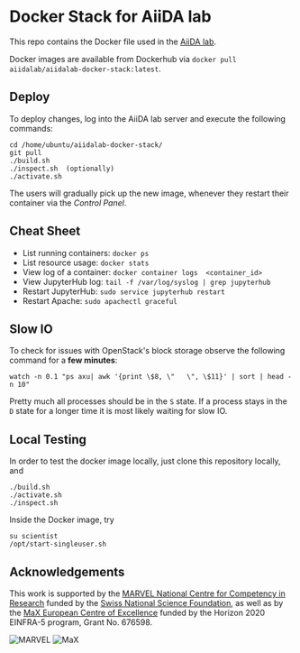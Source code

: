 # Docker Stack for AiiDA lab

This repo contains the Docker file used in the [AiiDA lab](https://aiidalab.materialscloud.org).

Docker images are available from Dockerhub via `docker pull aiidalab/aiidalab-docker-stack:latest`.

## Deploy
To deploy changes, log into the AiiDA lab server and execute the following commands:
```
cd /home/ubuntu/aiidalab-docker-stack/
git pull
./build.sh
./inspect.sh  (optionally)
./activate.sh
```

The users will gradually pick up the new image, whenever they restart their container via the _Control Panel_.

## Cheat Sheet
- List running containers: `docker ps`
- List resource usage: `docker stats`
- View log of a container: `docker container logs  <container_id>`
- View JupyterHub log: `tail -f /var/log/syslog | grep jupyterhub`
- Restart JupyterHub: `sudo service jupyterhub restart`
- Restart Apache: `sudo apachectl graceful`

## Slow IO
To check for issues with OpenStack's block storage observe the following command for a **few minutes**:
```
watch -n 0.1 "ps axu| awk '{print \$8, \"   \", \$11}' | sort | head -n 10"
```
Pretty much all processes should be in the `S` state. If a process stays in the `D` state for a longer time it is most likely waiting for slow IO.

## Local Testing
In order to test the docker image locally, just clone this repository locally, and
```
./build.sh
./activate.sh
./inspect.sh
```

Inside the Docker image, try
```
su scientist
/opt/start-singleuser.sh
```

## Acknowledgements

This work is supported by the [MARVEL National Centre for Competency in Research](<http://nccr-marvel.ch>)
funded by the [Swiss National Science Foundation](<http://www.snf.ch/en>), as well as by the [MaX
European Centre of Excellence](<http://www.max-centre.eu/>) funded by the Horizon 2020 EINFRA-5 program,
Grant No. 676598.

![MARVEL](miscellaneous/logos/MARVEL.png)
![MaX](miscellaneous/logos/MaX.png)
